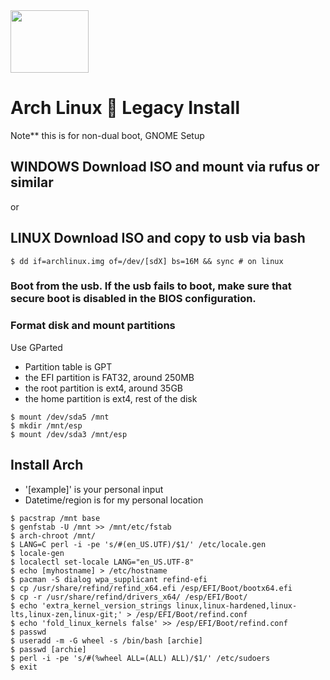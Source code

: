  <img src="https://news-cdn.softpedia.com/images/news2/How-to-Install-Third-Party-Apps-in-Arch-Linux-2.png" width="125" height="100"> 

 # Arch Linux :penguin: Legacy Install

Note** this is for non-dual boot, GNOME Setup

## WINDOWS Download ISO and mount via rufus or similar
or
## LINUX Download ISO and copy to usb via bash
~~~
$ dd if=archlinux.img of=/dev/[sdX] bs=16M && sync # on linux
~~~

### Boot from the usb. If the usb fails to boot, make sure that secure boot is disabled in the BIOS configuration.

### Format disk and mount partitions

Use GParted
* Partition table is GPT
* the EFI partition is FAT32, around 250MB
* the root partition is ext4, around 35GB
* the home partition is ext4, rest of the disk

~~~
$ mount /dev/sda5 /mnt
$ mkdir /mnt/esp
$ mount /dev/sda3 /mnt/esp
~~~

## Install Arch

* '[example]' is your personal input
* Datetime/region is for my personal location

~~~
$ pacstrap /mnt base
$ genfstab -U /mnt >> /mnt/etc/fstab
$ arch-chroot /mnt/
$ LANG=C perl -i -pe 's/#(en_US.UTF)/$1/' /etc/locale.gen
$ locale-gen
$ localectl set-locale LANG="en_US.UTF-8"
$ echo [myhostname] > /etc/hostname
$ pacman -S dialog wpa_supplicant refind-efi
$ cp /usr/share/refind/refind_x64.efi /esp/EFI/Boot/bootx64.efi
$ cp -r /usr/share/refind/drivers_x64/ /esp/EFI/Boot/
$ echo 'extra_kernel_version_strings linux,linux-hardened,linux-lts,linux-zen,linux-git;' > /esp/EFI/Boot/refind.conf
$ echo 'fold_linux_kernels false' >> /esp/EFI/Boot/refind.conf
$ passwd
$ useradd -m -G wheel -s /bin/bash [archie]
$ passwd [archie]
$ perl -i -pe 's/#(%wheel ALL=(ALL) ALL)/$1/' /etc/sudoers
$ exit

~~~